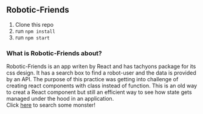 ## Robotic-Friends 

1. Clone this repo
2. run `npm install`
3. run `npm start`

### What is Robotic-Friends about?

Robotic-Friends is an app writen by React and has tachyons package for its css design. 
It has a search box to find a robot-user and the data is provided by an API.
The purpose of this practice was getting into challenge of creating react components with class instead of function. This is an old way to creat a React component but still an efficient way to see how state gets managed under the hood in an application.  
Click [here](samiracode.github.io/robotic-friends/) to search some monster!  








